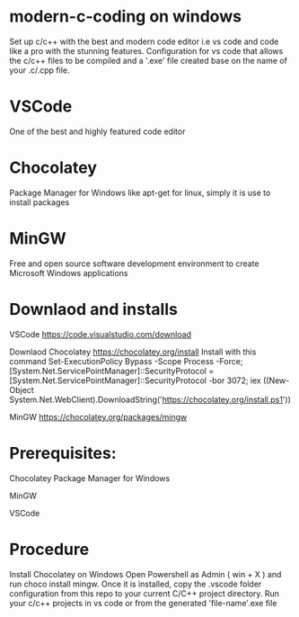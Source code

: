 # modern-c-coding on windows
Set up c/c++ with the best and modern code editor i.e vs code and code like a pro with the stunning features.
Configuration for vs code that allows the c/c++ files to be compiled and a '.exe' file created base on the name of your .c/.cpp file.

# VSCode
One of the best and highly featured code editor
# Chocolatey
Package Manager for Windows like apt-get for linux, simply it is use to install packages
# MinGW
Free and open source software development environment to create Microsoft Windows applications

# Downlaod and installs

VSCode https://code.visualstudio.com/download

Downlaod Chocolatey https://chocolatey.org/install
Install with this command Set-ExecutionPolicy Bypass -Scope Process -Force; [System.Net.ServicePointManager]::SecurityProtocol = [System.Net.ServicePointManager]::SecurityProtocol -bor 3072; iex ((New-Object System.Net.WebClient).DownloadString('https://chocolatey.org/install.ps1'))

MinGW https://chocolatey.org/packages/mingw


# Prerequisites:

Chocolatey Package Manager for Windows

MinGW

VSCode

# Procedure
Install Chocolatey on Windows
Open Powershell as Admin ( win + X ) and run choco install mingw.
Once it is installed, copy the .vscode folder configuration from this repo to your current C/C++ project directory.
Run your c/c++ projects in vs code or from the generated 'file-name'.exe file
